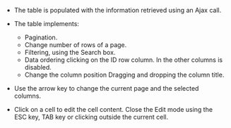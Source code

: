 

* The table is populated with the information retrieved using an Ajax call.
* The table implements:
  * Pagination. 
  * Change number of rows of a page.
  * Filtering, using the Search box.
  * Data ordering clicking on the ID row column. In the other columns is disabled.
  * Change the column position Dragging and dropping the column title.

* Use the arrow key to change the current page and the selected columns.
* Click on a cell to edit the cell content. Close the Edit mode using the ESC key, TAB key or clicking outside the current cell.
